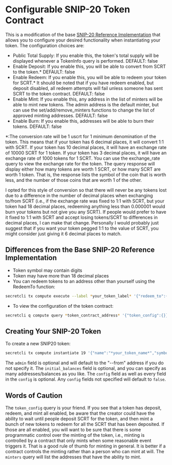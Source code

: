 # Configurable SNIP-20 Token Contract
This is a modification of the base [SNIP-20 Reference Implementation](https://github.com/enigmampc/snip20-reference-impl) that allows you to configure your desired functionality when instantiating your token.  The configuration choices are:
* Public Total Supply:  If you enable this, the token's total supply will be displayed whenever a TokenInfo query is performed.  DEFAULT: false
* Enable Deposit: If you enable this, you will be able to convert from SCRT to the token.*  DEFAULT: false
* Enable Redeem: If you enable this, you will be able to redeem your token for SCRT.*  It should be noted that if you have redeem enabled, but deposit disabled, all redeem attempts will fail unless someone has sent SCRT to the token contract.  DEFAULT: false
* Enable Mint: If you enable this, any address in the list of minters will be able to mint new tokens.  The admin address is the default minter, but can use the set/add/remove_minters functions to change the list of approved minting addresses.  DEFAULT: false
* Enable Burn: If you enable this, addresses will be able to burn their tokens.  DEFAULT: false


\*:The conversion rate will be 1 uscrt for 1 minimum denomination of the token.  This means that if your token has 6 decimal places, it will convert 1:1 with SCRT.  If your token has 10 decimal places, it will have an exchange rate of 10000 SCRT for 1 token.  If your token has 3 decimal places, it will have an exchange rate of 1000 tokens for 1 SCRT.  You can use the exchange_rate query to view the exchange rate for the token.  The query response will display either how many tokens are worth 1 SCRT, or how many SCRT are worth 1 token.  That is, the response lists the symbol of the coin that is worth less, and the number of those coins that are worth 1 of the other.

I opted for this style of conversion so that there will never be any tokens lost due to a difference in the number of decimal places when exchanging to/from SCRT (i.e., if the exchange rate was fixed to 1:1 with SCRT, but your token had 18 decimal places, redeeming anything less than 0.000001 would burn your tokens but not give you any SCRT).  If people would prefer to have it fixed to 1:1 with SCRT and accept losing tokens/SCRT to differences in decimal places, I can make that change.  Personally I would probably just suggest that if you want your token pegged 1:1 to the value of SCRT, you might consider just giving it 6 decimal places to match.

## Differences from the Base SNIP-20 Reference Implementation
* Token symbol may contain digits
* Token may have more than 18 decimal places
* You can redeem tokens to an address other than yourself using the RedeemTo function:
```sh
secretcli tx compute execute --label *your_token_label* '{"redeem_to":{"recipient":"*address_to_receive_the_SCRT*","amount":"*amount_to_redeem_in_smallest_token_denomination*"}}' --from *your_alias_or_address* --gas 130000 -y
```
* To view the configuration of the token contract:
```sh
secretcli q compute query *token_contract_address* '{"token_config":{}}'
```

## Creating Your SNIP-20 Token
To create a new SNIP20 token:
```sh
secretcli tx compute instantiate 19 '{"name":"*your_token_name*","symbol":"*your_token_symbol*","admin":"*optional_admin_address_defaults_to_the_from_address*","decimals":*number_of_decimals*,"initial_balances":[{"address":"*address1*","amount":"*amount_for_address1*"}],"prng_seed":"*base64_encoded_string*","config":{"public_total_supply":*true_or_false*,"enable_deposit":*true_or_false*,"enable_redeem":*true_or_false*,"enable_mint":*true_or_false*,"enable_burn":*true_or_false*}}' --label *your_label* --from *your_alias_or_address* --gas 180000 -y
```
The `admin` field is optional and will default to the "--from" address if you do not specify it.  The `initial_balances` field is optional, and you can specify as many addresses/balances as you like.  The `config` field as well as every field in the `config` is optional.  Any `config` fields not specified will default to `false`.

## Words of Caution
The `token_config` query is your friend.  If you see that a token has deposit, redeem, and mint all enabled, be aware that the creator could have the ability to wait until people deposit SCRT for the token, and then mint a bunch of new tokens to redeem for all the SCRT that has been deposited.  If those are all enabled, you will want to be sure that there is some programmatic control over the minting of the token, i.e., minting is controlled by a contract that only mints when some reasonable event triggers it.  That is a good rule of thumb for minting in general.  It is better if a contract controls the minting rather than a person who can mint at will.  The `minters` query will list the addresses that have the ability to mint.